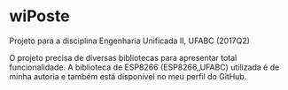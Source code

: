# wiPoste
Projeto para a disciplina Engenharia Unificada II, UFABC (2017Q2)

O projeto precisa de diversas bibliotecas para apresentar total funcionalidade. A biblioteca de ESP8266 (ESP8266_UFABC) utilizada é de minha autoria e também está disponível no meu perfil do GitHub.
